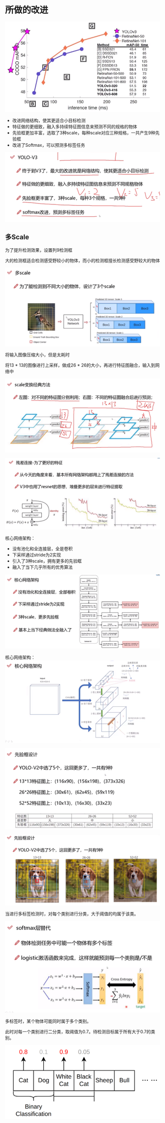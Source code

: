 # 所做的改进

![image-20230622151245507](../.assets/image-20230622151245507.png)



- 改进网络结构，使其更适合小目标检测
- 特征做的更细致，融入多持续特征图信息来预测不同的规格的物体
- 先验框更加丰富，选取了3种scale，每种scale对应三种规格，一共产生9种先验框
- 改进了Softmax，可以预测多标签任务

![image-20230622151957962](../.assets/image-20230622151957962.png)



## 多Scale

为了提升检测效果，设置列9检测框

大的检测框适合检测感受野较小的物体，而小的检测框擅长检测感受野较大的物体

![image-20230622152138173](../.assets/image-20230622152138173.png)



将输入图像压缩大小，但是太耗时

将13 * 13的图像进行上采样，做成26 * 26的大小，再进行特征图融合，输入到网络中

![](../.assets/image-20230622154109378.png)



![image-20230623180202067](../.assets/image-20230623180202067.png)



核心网络架构：

- 没有池化和全连接层，全是卷积
- 下采样通过stride为2实现
- 引入了3种scale，拥有更多的先验眶
- 融入了当下几乎所有的优秀算法

![image-20230623180711684](../.assets/image-20230623180711684.png)



核心网络架构：![image-20230623183147413](../.assets/image-20230623183147413.png)



![image-20230623183446759](../.assets/image-20230623183446759.png)



![image-20230623184210583](../.assets/image-20230623184210583.png)



当进行多标签检测时，对每个类别进行分类，大于阈值的均属于该类。



![image-20230623184219404](../.assets/image-20230623184219404.png)



多标签时，某个物体可能同时属于多个类别。

此时对每一个类别进行二分类，取阈值为0.7。待检测目标属于所有大于0.7的类别。

![image-20230624132311118](../.assets/image-20230624132311118.png)
